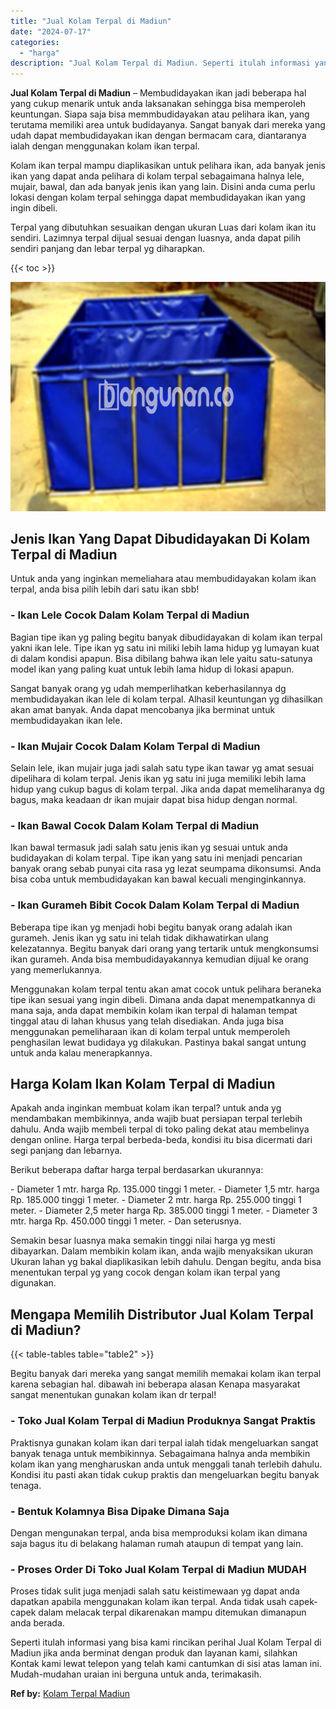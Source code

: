 ```yaml
---
title: "Jual Kolam Terpal di Madiun"
date: "2024-07-17"
categories: 
  - "harga"
description: "Jual Kolam Terpal di Madiun. Seperti itulah informasi yang bisa kami rincikan perihal Jual Kolam Terpal di Madiun jika anda berminat dengan produk dan layana..."
---
```


**Jual Kolam Terpal di Madiun** – Membudidayakan ikan jadi beberapa hal yang cukup menarik untuk anda laksanakan sehingga bisa memperoleh keuntungan. Siapa saja bisa memmbudidayakan atau pelihara ikan, yang terutama memiliki area untuk budidayanya. Sangat banyak dari mereka yang udah dapat membudidayakan ikan dengan bermacam cara, diantaranya ialah dengan menggunakan kolam ikan terpal.

Kolam ikan terpal mampu diaplikasikan untuk pelihara ikan, ada banyak jenis ikan yang dapat anda pelihara di kolam terpal sebagaimana halnya lele, mujair, bawal, dan ada banyak jenis ikan yang lain. Disini anda cuma perlu lokasi dengan kolam terpal sehingga dapat membudidayakan ikan yang ingin dibeli.

Terpal yang dibutuhkan sesuaikan dengan ukuran Luas dari kolam ikan itu sendiri. Lazimnya terpal dijual sesuai dengan luasnya, anda dapat pilih sendiri panjang dan lebar terpal yg diharapkan.

{{< toc >}}

![Jual Kolam Terpal di Madiun](/images/jual-kolam-terpal-13.png)

## Jenis Ikan Yang Dapat Dibudidayakan Di Kolam Terpal di Madiun

Untuk anda yang inginkan memeliahara atau membudidayakan kolam ikan terpal, anda bisa pilih lebih dari satu ikan sbb!

### \- Ikan Lele Cocok Dalam Kolam Terpal di Madiun

Bagian tipe ikan yg paling begitu banyak dibudidayakan di kolam ikan terpal yakni ikan lele. Tipe ikan yg satu ini miliki lebih lama hidup yg lumayan kuat di dalam kondisi apapun. Bisa dibilang bahwa ikan lele yaitu satu-satunya model ikan yang paling kuat untuk lebih lama hidup di lokasi apapun.

Sangat banyak orang yg udah memperlihatkan keberhasilannya dg membudidayakan ikan lele di kolam terpal. Alhasil keuntungan yg dihasilkan akan amat banyak. Anda dapat mencobanya jika berminat untuk membudidayakan ikan lele.

### \- Ikan Mujair Cocok Dalam Kolam Terpal di Madiun

Selain lele, ikan mujair juga jadi salah satu type ikan tawar yg amat sesuai dipelihara di kolam terpal. Jenis ikan yg satu ini juga memiliki lebih lama hidup yang cukup bagus di kolam terpal. Jika anda dapat memeliharanya dg bagus, maka keadaan dr ikan mujair dapat bisa hidup dengan normal.

### \- Ikan Bawal Cocok Dalam Kolam Terpal di Madiun

Ikan bawal termasuk jadi salah satu jenis ikan yg sesuai untuk anda budidayakan di kolam terpal. Tipe ikan yang satu ini menjadi pencarian banyak orang sebab punyai cita rasa yg lezat seumpama dikonsumsi. Anda bisa coba untuk membudidayakan kan bawal kecuali menginginkannya.

### \- Ikan Gurameh Bibit Cocok Dalam Kolam Terpal di Madiun

Beberapa tipe ikan yg menjadi hobi begitu banyak orang adalah ikan gurameh. Jenis ikan yg satu ini telah tidak dikhawatirkan ulang kelezatannya. Begitu banyak dari orang yang tertarik untuk mengkonsumsi ikan gurameh. Anda bisa membudidayakannya kemudian dijual ke orang yang memerlukannya.

Menggunakan kolam terpal tentu akan amat cocok untuk pelihara beraneka tipe ikan sesuai yang ingin dibeli. Dimana anda dapat menempatkannya di mana saja, anda dapat membikin kolam ikan terpal di halaman tempat tinggal atau di lahan khusus yang telah disediakan. Anda juga bisa menggunakan pemeliharaan ikan di kolam terpal untuk memperoleh penghasilan lewat budidaya yg dilakukan. Pastinya bakal sangat untung untuk anda kalau menerapkannya.

## Harga Kolam Ikan Kolam Terpal di Madiun

Apakah anda inginkan membuat kolam ikan terpal? untuk anda yg mendambakan membikinnya, anda wajib buat persiapan terpal terlebih dahulu. Anda wajib membeli terpal di toko paling dekat atau membelinya dengan online. Harga terpal berbeda-beda, kondisi itu bisa dicermati dari segi panjang dan lebarnya.

Berikut beberapa daftar harga terpal berdasarkan ukurannya:

\- Diameter 1 mtr. harga Rp. 135.000 tinggi 1 meter. - Diameter 1,5 mtr. harga Rp. 185.000 tinggi 1 meter. - Diameter 2 mtr. harga Rp. 255.000 tinggi 1 meter. - Diameter 2,5 meter harga Rp. 385.000 tinggi 1 meter. - Diameter 3 mtr. harga Rp. 450.000 tinggi 1 meter. - Dan seterusnya.

Semakin besar luasnya maka semakin tinggi nilai harga yg mesti dibayarkan. Dalam membikin kolam ikan, anda wajib menyaksikan ukuran Ukuran lahan yg bakal diaplikasikan lebih dahulu. Dengan begitu, anda bisa menentukan terpal yg yang cocok dengan kolam ikan terpal yang digunakan.

## Mengapa Memilih Distributor Jual Kolam Terpal di Madiun?

{{< table-tables table="table2" >}}

Begitu banyak dari mereka yang sangat memilih memakai kolam ikan terpal karena sebagian hal. dibawah ini beberapa alasan Kenapa masyarakat sangat menentukan gunakan kolam ikan dr terpal!

### \- Toko Jual Kolam Terpal di Madiun Produknya Sangat Praktis

Praktisnya gunakan kolam ikan dari terpal ialah tidak mengeluarkan sangat banyak tenaga untuk membikinnya. Sebagaimana halnya anda membikin kolam ikan yang mengharuskan anda untuk menggali tanah terlebih dahulu. Kondisi itu pasti akan tidak cukup praktis dan mengeluarkan begitu banyak tenaga.

### \- Bentuk Kolamnya Bisa Dipake Dimana Saja

Dengan mengunakan terpal, anda bisa memproduksi kolam ikan dimana saja bagus itu di belakang halaman rumah ataupun di tempat yang lain.

### \- Proses Order Di Toko Jual Kolam Terpal di Madiun MUDAH

Proses tidak sulit juga menjadi salah satu keistimewaan yg dapat anda dapatkan apabila menggunakan kolam ikan terpal. Anda tidak usah capek-capek dalam melacak terpal dikarenakan mampu ditemukan dimanapun anda berada.

Seperti itulah informasi yang bisa kami rincikan perihal Jual Kolam Terpal di Madiun jika anda berminat dengan produk dan layanan kami, silahkan Kontak kami lewat telepon yang telah kami cantumkan di sisi atas laman ini. Mudah-mudahan uraian ini berguna untuk anda, terimakasih.

**Ref by:** [Kolam Terpal Madiun](https://id.wikipedia.org/wiki/Kolam)
